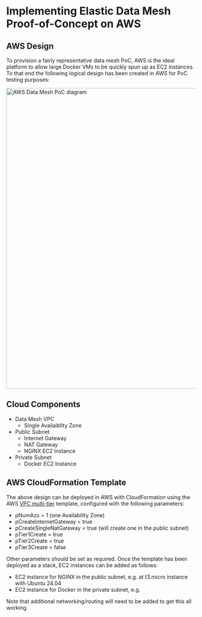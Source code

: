 # Implementing Elastic Data Mesh Proof-of-Concept on AWS
## AWS Design
To provision a fairly representative data mesh PoC, AWS is the ideal platform to allow large Docker VMs to be quickly spun up as EC2 instances. To that end the following logical design has been created in AWS for PoC testing purposes:

<img src="https://github.com/user-attachments/assets/f9b333be-6fde-496a-aa2e-df02b1c14f7d" alt="AWS Data Mesh PoC diagram" width="800">

## Cloud Components
- Data Mesh VPC
  - Single Availaiblity Zone
- Public Subnet
  - Internet Gateway
  - NAT Gateway
  - NGINX EC2 Instance
- Private Subnet
  - Docker EC2 Instance

  
## AWS CloudFormation Template
The above design can be deployed in AWS with CloudFormation using the AWS [VPC multi-tier](https://github.com/aws-samples/vpc-multi-tier) template, configured with the following parameters:
- pNumAzs = 1 (one Availability Zone)
- pCreateInternetGateway = true
- pCreateSingleNatGateway = true (will create one in the public subnet)
- pTier1Create = true
- pTier2Create = true
- pTier3Create = false

Other parameters should be set as required. Once the template has been deployed as a stack, EC2 instances can be added as follows:
- EC2 instance for NGINX in the public subnet, e.g. at t3.micro instance with Ubuntu 24.04
- EC2 instance for Docker in the private subnet, e.g. 

Note that additional networking/routing will need to be added to get this all working.







